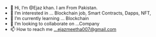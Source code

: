 - 👋 Hi, I’m @Ejaz khan. I am From Pakistan.
- 👀 I’m interested in ... Blockchain job, Smart Contracts, Dapps, NFT,
- 🌱 I’m currently learning ... Blockchain
- 💞️ I’m looking to collaborate on ...Company
- 📫 How to reach me ...ejazmeetha007@gmail.com

<!---
Ejazkhan11/Ejazkhan11 is a ✨ special ✨ repository because its `README.md` (this file) appears on your GitHub profile.
You can click the Preview link to take a look at your changes.
--->
